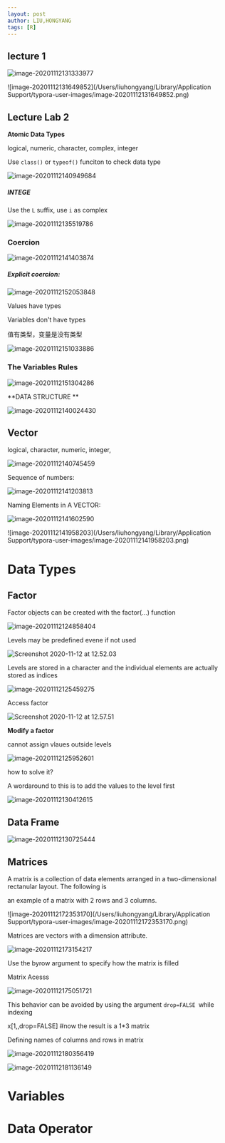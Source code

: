 ```yaml
---
layout: post
author: LIU,HONGYANG
tags: [R]
---
```




## lecture 1



![image-20201112131333977](https://tva1.sinaimg.cn/large/0081Kckwgy1gkmbcbjjffj30yk0jgwhm.jpg)



![image-20201112131649852](/Users/liuhongyang/Library/Application Support/typora-user-images/image-20201112131649852.png)



## Lecture Lab 2

**Atomic Data Types**



logical, numeric, character, complex, integer



Use `class()` or `typeof()` funciton to check data type

![image-20201112140949684](https://tva1.sinaimg.cn/large/0081Kckwgy1gkmcyaonguj31cu0qc434.jpg)

##### INTEGE

Use  the   `L`  suffix, use `i` as complex



![image-20201112135519786](https://tva1.sinaimg.cn/large/0081Kckwgy1gkmcj7p84yj31ea0retcv.jpg)

### Coercion



![image-20201112141403874](https://tva1.sinaimg.cn/large/0081Kckwgy1gkmd2p8ui8j31do0pktby.jpg)



##### Explicit coercion:

![image-20201112152053848](https://tva1.sinaimg.cn/large/0081Kckwgy1gkmf08pb7yj31fs0smwl0.jpg)



Values have types

Variables don't have types

值有类型，变量是没有类型



![image-20201112151033886](https://tva1.sinaimg.cn/large/0081Kckwgy1gkmeph84nyj30o20m2wg7.jpg)



### The Variables Rules



![image-20201112151304286](https://tva1.sinaimg.cn/large/0081Kckwgy1gkmet62592j31cg0pwn0y.jpg)









**DATA STRUCTURE **



![image-20201112140024430](https://tva1.sinaimg.cn/large/0081Kckwgy1gkmetrbvefj31du0oi41w.jpg)











## Vector

logical, character, numeric, integer,

![image-20201112140745459](https://tva1.sinaimg.cn/large/0081Kckwgy1gkmcw5i9ytj30qq0l40ut.jpg)



Sequence of numbers:



![image-20201112141203813](https://tva1.sinaimg.cn/large/0081Kckwgy1gkmd0ma210j30k20ayaar.jpg)

Naming Elements in A VECTOR:



![image-20201112141602590](https://tva1.sinaimg.cn/large/0081Kckwgy1gkmd4rcdb9j31cm0nktcx.jpg)

![image-20201112141958203](/Users/liuhongyang/Library/Application Support/typora-user-images/image-20201112141958203.png)







# Data Types



## Factor 

Factor objects can be created with the factor(...) function



![image-20201112124858404](https://tva1.sinaimg.cn/large/0081Kckwgy1gkmam7r7m9j30na04q0t5.jpg)



Levels may be predefined evene if not used



![Screenshot 2020-11-12 at 12.52.03](https://tva1.sinaimg.cn/large/0081Kckwgy1gkmaq0khqsj30zk04ogma.jpg)





Levels are stored in a character and the individual elements are actually stored as indices

![image-20201112125459275](https://tva1.sinaimg.cn/large/0081Kckwgy1gkmasf8n9yj30za09cjsx.jpg)



Access factor



![Screenshot 2020-11-12 at 12.57.51](https://tva1.sinaimg.cn/large/0081Kckwgy1gkmawpfldej30go0ba3zm.jpg)



**Modify a factor**



cannot assign vlaues outside levels



![image-20201112125952601](https://tva1.sinaimg.cn/large/0081Kckwgy1gkmaxibve3j30mu07uq40.jpg)



how to solve it?

A wordaround to this is to add the values to the level first

![image-20201112130412615](https://tva1.sinaimg.cn/large/0081Kckwgy1gkmb20nahpj30g207w3yz.jpg)



## Data Frame



![image-20201112130725444](https://tva1.sinaimg.cn/large/0081Kckwgy1gkmb5d8tn4j310o0j4tbn.jpg)





## Matrices



A matrix is a collection of data elements arranged in a two-dimensional rectanular layout. The following is 

an example of a matrix with 2 rows and 3 columns.



![image-20201112172353170](/Users/liuhongyang/Library/Application Support/typora-user-images/image-20201112172353170.png)

Matrices are vectors with a dimension attribute. 



![image-20201112173154217](https://tva1.sinaimg.cn/large/0081Kckwgy1gkmisjle4kj30dy09wwey.jpg)



Use the byrow argument to specify how the matrix is filled



Matrix Acesss



![image-20201112175051721](https://tva1.sinaimg.cn/large/0081Kckwgy1gkmjc9yskwj315c0pete5.jpg)



This behavior can be avoided by using the argument `drop=FALSE `while indexing

x[1,,drop=FALSE] #now the result is a 1*3 matrix 

 

Defining names of columns and rows in matrix



![image-20201112180356419](https://tva1.sinaimg.cn/large/0081Kckwgy1gkmjpvrdxmj30u40bmq4t.jpg)



![image-20201112181136149](https://tva1.sinaimg.cn/large/0081Kckwgy1gkmjxun9bzj30tw072dge.jpg)









# Variables 





# Data Operator





